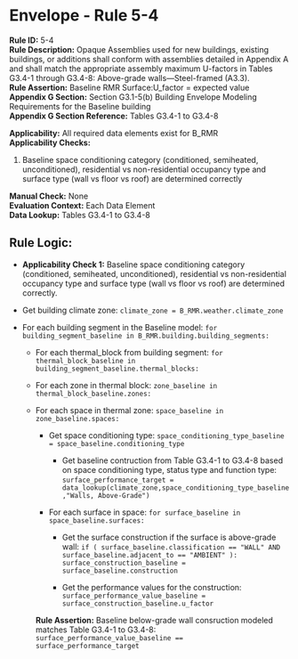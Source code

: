 
# Envelope - Rule 5-4

**Rule ID:** 5-4  
**Rule Description:** Opaque Assemblies used for new buildings, existing buildings, or additions shall conform with assemblies detailed in Appendix A and shall match the appropriate assembly maximum U-factors in Tables G3.4-1 through G3.4-8: Above-grade walls—Steel-framed (A3.3).  
**Rule Assertion:** Baseline RMR Surface:U_factor = expected value  
**Appendix G Section:** Section G3.1-5(b) Building Envelope Modeling Requirements for the Baseline building  
**Appendix G Section Reference:** Tables G3.4-1 to G3.4-8  

**Applicability:** All required data elements exist for B_RMR  
**Applicability Checks:**  

  1. Baseline space conditioning category (conditioned, semiheated, unconditioned), residential vs non-residential occupancy type and surface type (wall vs floor vs roof) are determined correctly  

**Manual Check:** None  
**Evaluation Context:** Each Data Element  
**Data Lookup:** Tables G3.4-1 to G3.4-8  

## Rule Logic:  

- **Applicability Check 1:** Baseline space conditioning category (conditioned, semiheated, unconditioned), residential vs non-residential occupancy type and surface type (wall vs floor vs roof) are determined correctly.  

- Get building climate zone: ```climate_zone = B_RMR.weather.climate_zone```  

- For each building segment in the Baseline model: ```for building_segment_baseline in B_RMR.building.building_segments:```  

  - For each thermal_block from building segment: ```for thermal_block_baseline in building_segment_baseline.thermal_blocks:```  

  - For each zone in thermal block: ```zone_baseline in thermal_block_baseline.zones:```  

  - For each space in thermal zone: ```space_baseline in zone_baseline.spaces:```  

    - Get space conditioning type: ```space_conditioning_type_baseline = space_baseline.conditioning_type```  

      - Get baseline contruction from Table G3.4-1 to G3.4-8 based on space conditioning type, status type and function type: ```surface_performance_target = data_lookup(climate_zone,space_conditioning_type_baseline,"Walls, Above-Grade")```  

    - For each surface in space: ```for surface_baseline in space_baseline.surfaces:```  

      - Get the surface construction if the surface is above-grade wall: ```if ( surface_baseline.classification == "WALL" AND surface_baseline.adjacent_to == "AMBIENT" ): surface_construction_baseline = surface_baseline.construction```  

      - Get the performance values for the construction: ```surface_performance_value_baseline = surface_construction_baseline.u_factor```  

    **Rule Assertion:** Baseline below-grade wall consruction modeled matches Table G3.4-1 to G3.4-8: ```surface_performance_value_baseline == surface_performance_target```  
